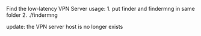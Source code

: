 Find the low-latency VPN Server 
usage:
    1. put finder and findermng in same folder
    2. ./findermng

update:
    the VPN server host is no longer exists
